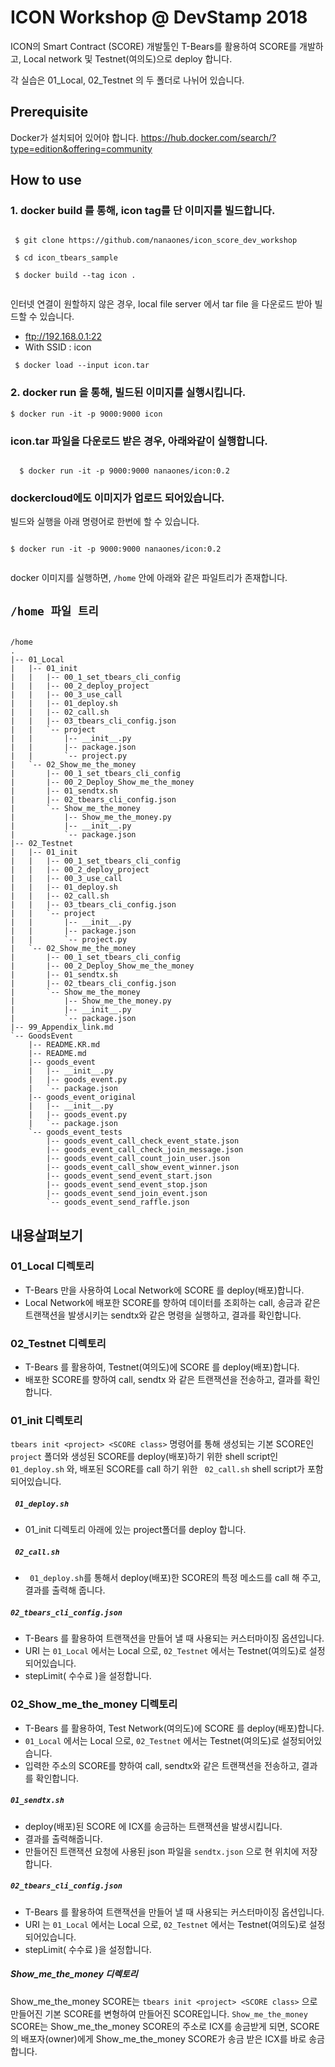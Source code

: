
# ICON Workshop @ DevStamp 2018

ICON의 Smart Contract (SCORE) 개발툴인 T-Bears를 활용하여 SCORE를 개발하고, Local network 및 Testnet(여의도)으로 deploy 합니다.

각 실습은 01_Local, 02_Testnet 의 두 폴더로 나뉘어 있습니다.


## Prerequisite 

Docker가 설치되어 있어야 합니다. https://hub.docker.com/search/?type=edition&offering=community


## How to use
 
### 1. docker build 를 통해, icon tag를 단 이미지를 빌드합니다. 

```

 $ git clone https://github.com/nanaones/icon_score_dev_workshop

 $ cd icon_tbears_sample 

 $ docker build --tag icon .
 
```

인터넷 연결이 원할하지 않은 경우, local file server 에서 tar file 을 다운로드 받아 빌드할 수 있습니다. 
- ftp://192.168.0.1:22
- With SSID : icon

```
 $ docker load --input icon.tar
```

### 2. docker run 을 통해, 빌드된 이미지를 실행시킵니다. 

 ``` 
 $ docker run -it -p 9000:9000 icon 
 
 ```
### icon.tar 파일을 다운로드 받은 경우, 아래와같이 실행합니다. 
```
 
  $ docker run -it -p 9000:9000 nanaones/icon:0.2
 ```

 
### dockercloud에도 이미지가 업로드 되어있습니다.
빌드와 실행을 아래 명령어로 한번에 할 수 있습니다.


 ``` 

 $ docker run -it -p 9000:9000 nanaones/icon:0.2 
 

 ``` 

 
 
docker 이미지를 실행하면, `/home` 안에 아래와 같은 파일트리가 존재합니다. 


## `/home 파일 트리` 

``` 

/home
.
|-- 01_Local
|   |-- 01_init
|   |   |-- 00_1_set_tbears_cli_config
|   |   |-- 00_2_deploy_project
|   |   |-- 00_3_use_call
|   |   |-- 01_deploy.sh
|   |   |-- 02_call.sh
|   |   |-- 03_tbears_cli_config.json
|   |   `-- project
|   |       |-- __init__.py
|   |       |-- package.json
|   |       `-- project.py
|   `-- 02_Show_me_the_money
|       |-- 00_1_set_tbears_cli_config
|       |-- 00_2_Deploy_Show_me_the_money
|       |-- 01_sendtx.sh
|       |-- 02_tbears_cli_config.json
|       `-- Show_me_the_money
|           |-- Show_me_the_money.py
|           |-- __init__.py
|           `-- package.json
|-- 02_Testnet
|   |-- 01_init
|   |   |-- 00_1_set_tbears_cli_config
|   |   |-- 00_2_deploy_project
|   |   |-- 00_3_use_call
|   |   |-- 01_deploy.sh
|   |   |-- 02_call.sh
|   |   |-- 03_tbears_cli_config.json
|   |   `-- project
|   |       |-- __init__.py
|   |       |-- package.json
|   |       `-- project.py
|   `-- 02_Show_me_the_money
|       |-- 00_1_set_tbears_cli_config
|       |-- 00_2_Deploy_Show_me_the_money
|       |-- 01_sendtx.sh
|       |-- 02_tbears_cli_config.json
|       `-- Show_me_the_money
|           |-- Show_me_the_money.py
|           |-- __init__.py
|           `-- package.json
|-- 99_Appendix_link.md
`-- GoodsEvent
    |-- README.KR.md
    |-- README.md
    |-- goods_event
    |   |-- __init__.py
    |   |-- goods_event.py
    |   `-- package.json
    |-- goods_event_original
    |   |-- __init__.py
    |   |-- goods_event.py
    |   `-- package.json
    `-- goods_event_tests
        |-- goods_event_call_check_event_state.json
        |-- goods_event_call_check_join_message.json
        |-- goods_event_call_count_join_user.json
        |-- goods_event_call_show_event_winner.json
        |-- goods_event_send_event_start.json
        |-- goods_event_send_event_stop.json
        |-- goods_event_send_join_event.json
        `-- goods_event_send_raffle.json 

```



## 내용살펴보기 

### 01_Local 디렉토리

* T-Bears 만을 사용하여 Local Network에 SCORE 를 deploy(배포)합니다.
* Local Network에 배포한 SCORE를 향하여 데이터를 조회하는 call, 송금과 같은 트랜잭션을 발생시키는 sendtx와 같은 명령을 실행하고, 결과를 확인합니다. 

### 02_Testnet 디렉토리

* T-Bears 를 활용하여, Testnet(여의도)에 SCORE 를 deploy(배포)합니다. 
* 배포한 SCORE를 향하여 call, sendtx 와 같은 트랜잭션을 전송하고, 결과를 확인합니다. 

### 01_init 디렉토리

``` tbears init <project> <SCORE class> ``` 명령어를 통해 생성되는 기본 SCORE인 ``` project ``` 폴더와 생성된 SCORE를 deploy(배포)하기 위한 shell script인 ``` 01_deploy.sh``` 와, 배포된 SCORE를 call 하기 위한  ``` 02_call.sh``` shell script가 포함되어있습니다.


##### ``` 01_deploy.sh```
- 01_init 디렉토리 아래에 있는 project폴더를 deploy 합니다.

##### ``` 02_call.sh```
- ``` 01_deploy.sh```를 통해서 deploy(배포)한 SCORE의 특정 메소드를 call 해 주고, 결과를 출력해 줍니다.

##### ``` 02_tbears_cli_config.json ```
- T-Bears 를 활용하여 트랜잭션을 만들어 낼 때 사용되는 커스터마이징 옵션입니다.
- URI 는 ``` 01_Local ``` 에서는 Local 으로, ``` 02_Testnet ``` 에서는 Testnet(여의도)로 설정되어있습니다. 
- stepLimit( 수수료 )을 설정합니다.

### 02_Show_me_the_money 디렉토리
* T-Bears 를 활용하여, Test Network(여의도)에 SCORE 를 deploy(배포)합니다.
* ``` 01_Local ``` 에서는 Local 으로, ``` 02_Testnet ``` 에서는 Testnet(여의도)로 설정되어있습니다. 
* 입력한 주소의 SCORE를 향하여 call, sendtx와 같은 트랜잭션을 전송하고, 결과를 확인합니다.


##### ``` 01_sendtx.sh ```

- deploy(배포)된 SCORE 에 ICX를 송금하는 트랜잭션을 발생시킵니다.
- 결과를 출력해줍니다. 
- 만들어진 트랜잭션 요청에 사용된 json 파일을 ``` sendtx.json ``` 으로 현 위치에 저장합니다. 

##### ``` 02_tbears_cli_config.json ```
- T-Bears 를 활용하여 트랜잭션을 만들어 낼 때 사용되는 커스터마이징 옵션입니다.
- URI 는 ``` 01_Local ``` 에서는 Local 으로, ``` 02_Testnet ``` 에서는 Testnet(여의도)로 설정되어있습니다. 
- stepLimit( 수수료 )을 설정합니다.

##### Show_me_the_money 디렉토리
Show_me_the_money SCORE는 ``` tbears init <project> <SCORE class> ``` 으로 만들어진 기본 SCORE를 변형하여 만들어진 SCORE입니다. ```Show_me_the_money``` SCORE는 Show_me_the_money SCORE의 주소로 ICX를 송금받게 되면, SCORE의 배포자(owner)에게 Show_me_the_money SCORE가 송금 받은 ICX를 바로 송금합니다.




